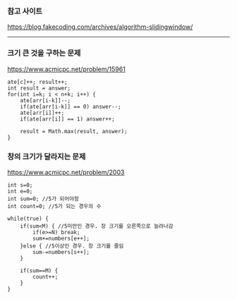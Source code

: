 ### 참고 사이트

https://blog.fakecoding.com/archives/algorithm-slidingwindow/

-------

### 크기 큰 것을 구하는 문제
https://www.acmicpc.net/problem/15961
```
ate[c]++; result++;
int result = answer;
for(int i=k; i < n+k; i++) {
    ate[arr[i-k]]--;
    if(ate[arr[i-k]] == 0) answer--;
    ate[arr[i]]++;
    if(ate[arr[i]] == 1) answer++;
    
    result = Math.max(result, answer);
}
```

### 창의 크기가 달라지는 문제

https://www.acmicpc.net/problem/2003
```
int s=0;
int e=0;
int sum=0; //5가 되어야함
int count=0; //5가 되는 경우의 수

while(true) {
	if(sum<M) { //5미만인 경우. 창 크기를 오른쪽으로 늘려나감
		if(e>=N) break;
		sum+=numbers[e++];
	}else { //5이상인 경우. 창 크기를 줄임
		sum-=numbers[s++];
	}
	
	if(sum==M) {
		count++;
	}
}
```
